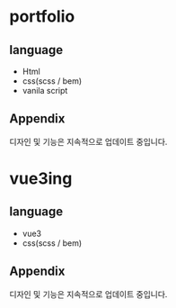 # portfolio
## language
- Html
- css(scss / bem)
- vanila script

## Appendix
디자인 및 기능은 지속적으로 업데이트 중입니다.




# vue3ing
## language
- vue3
- css(scss / bem)

## Appendix
디자인 및 기능은 지속적으로 업데이트 중입니다.
